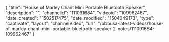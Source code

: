 {
    "title": "House of Marley Chant Mini Portable Bluetooth Speaker",
    "description": "",
    "channelid": "111091684",
    "videoid": "109962467",
    "date_created": "1502517475",
    "date_modified": "1504049173",
    "type": "captivate",
    "layout": "channelVideo",
    "url": "\/bbbusa-latest-videos\/house-of-marley-chant-mini-portable-bluetooth-speaker-2-notes\/111091684-109962467"
}